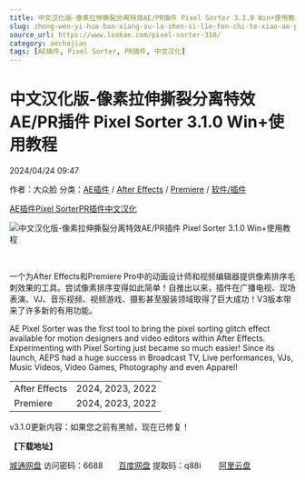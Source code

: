 ```yaml
---
title: 中文汉化版-像素拉伸撕裂分离特效AE/PR插件 Pixel Sorter 3.1.0 Win+使用教程
slug: zhong-wen-yi-hua-ban-xiang-su-la-shen-si-lie-fen-chi-te-xiao-ae-prcha-jian-pixel-sorter-3-1-0-win-shi-yong-jiao-cheng
source_url: https://www.lookae.com/pixel-sorter-310/
category: aechajian
tags: [AE插件, Pixel Sorter, PR插件, 中文汉化]
---
```

# 中文汉化版-像素拉伸撕裂分离特效AE/PR插件 Pixel Sorter 3.1.0 Win+使用教程

2024/04/24 09:47

作者：大众脸
分类：[AE插件](https://www.lookae.com/after-effects/aechajian/) / [After Effects](https://www.lookae.com/after-effects/) / [Premiere](https://www.lookae.com/qitarjcj/premierezy/) / [软件/插件](https://www.lookae.com/qitarjcj/)

[AE插件](https://www.lookae.com/tag/ae%e6%8f%92%e4%bb%b6/)[Pixel Sorter](https://www.lookae.com/tag/pixel-sorter/)[PR插件](https://www.lookae.com/tag/pr%e6%8f%92%e4%bb%b6/)[中文汉化](https://www.lookae.com/tag/%e4%b8%ad%e6%96%87%e6%b1%89%e5%8c%96/)

![中文汉化版-像素拉伸撕裂分离特效AE/PR插件 Pixel Sorter 3.1.0 Win+使用教程](https://www.lookae.com/wp-content/uploads/2023/09/Pixel-Sorter-3.jpg "中文汉化版-像素拉伸撕裂分离特效AE/PR插件 Pixel Sorter 3.1.0 Win+使用教程-LookAE.com")

[﻿﻿﻿](http://cloud.video.taobao.com/play/u/null/p/1/e/6/t/1/425923464197.mp4)

一个为After Effects和Premiere Pro中的动画设计师和视频编辑器提供像素排序毛刺效果的工具。尝试像素排序变得如此简单！自推出以来，插件在广播电视、现场表演、VJ、音乐视频、视频游戏、摄影甚至服装领域取得了巨大成功！V3版本带来了许多新的有用功能。

AE Pixel Sorter was the first tool to bring the pixel sorting glitch effect available for motion designers and video editors within After Effects. Experimenting with Pixel Sorting just became so much easier! Since its launch, AEPS had a huge success in Broadcast TV, Live performances, VJs, Music Videos, Video Games, Photography and even Apparel!

|  |  |
| --- | --- |
| After Effects | 2024, 2023, 2022 |
| Premiere | 2024, 2023, 2022 |

v3.1.0更新内容：如果您之前有黑帧，现在已修复！

**【下载地址】**

[城通网盘](https://url70.ctfile.com/f/2827370-1061059954-1c7b1e?p=4431) 访问密码：6688       [百度网盘](https://pan.baidu.com/s/1OUr5Sj4JuQnNFQCKKv3I1g?pwd=q88i) 提取码：q88i        [阿里云盘](https://www.alipan.com/s/oM3knTsYhhL)
